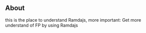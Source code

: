 ## About

this is the place to understand Ramdajs, more important: Get more understand of FP by using Ramdajs

